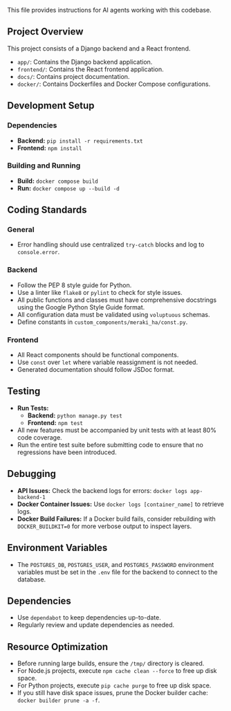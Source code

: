 This file provides instructions for AI agents working with this codebase.

## Project Overview

This project consists of a Django backend and a React frontend.

*   `app/`: Contains the Django backend application.
*   `frontend/`: Contains the React frontend application.
*   `docs/`: Contains project documentation.
*   `docker/`: Contains Dockerfiles and Docker Compose configurations.

## Development Setup

### Dependencies
*   **Backend:** `pip install -r requirements.txt`
*   **Frontend:** `npm install`

### Building and Running
*   **Build:** `docker compose build`
*   **Run:** `docker compose up --build -d`

## Coding Standards

### General
*   Error handling should use centralized `try-catch` blocks and log to `console.error`.

### Backend
*   Follow the PEP 8 style guide for Python.
*   Use a linter like `flake8` or `pylint` to check for style issues.
*   All public functions and classes must have comprehensive docstrings using the Google Python Style Guide format.
*   All configuration data must be validated using `voluptuous` schemas.
*   Define constants in `custom_components/meraki_ha/const.py`.

### Frontend
*   All React components should be functional components.
*   Use `const` over `let` where variable reassignment is not needed.
*   Generated documentation should follow JSDoc format.

## Testing

*   **Run Tests:**
    *   **Backend:** `python manage.py test`
    *   **Frontend:** `npm test`
*   All new features must be accompanied by unit tests with at least 80% code coverage.
*   Run the entire test suite before submitting code to ensure that no regressions have been introduced.

## Debugging

*   **API Issues:** Check the backend logs for errors: `docker logs app-backend-1`
*   **Docker Container Issues:** Use `docker logs [container_name]` to retrieve logs.
*   **Docker Build Failures:** If a Docker build fails, consider rebuilding with `DOCKER_BUILDKIT=0` for more verbose output to inspect layers.

## Environment Variables

*   The `POSTGRES_DB`, `POSTGRES_USER`, and `POSTGRES_PASSWORD` environment variables must be set in the `.env` file for the backend to connect to the database.

## Dependencies

*   Use `dependabot` to keep dependencies up-to-date.
*   Regularly review and update dependencies as needed.

## Resource Optimization

*   Before running large builds, ensure the `/tmp/` directory is cleared.
*   For Node.js projects, execute `npm cache clean --force` to free up disk space.
*   For Python projects, execute `pip cache purge` to free up disk space.
*   If you still have disk space issues, prune the Docker builder cache: `docker builder prune -a -f`.
